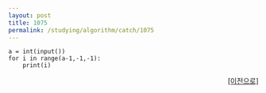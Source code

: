 ```yaml
---
layout: post
title: 1075
permalink: /studying/algorithm/catch/1075
---
```


```
a = int(input())
for i in range(a-1,-1,-1):
    print(i)

```
  
    
    
<div style="text-align: right"> <a href = 'https://namhyo01.github.io/studying/algorithm/catch'> [이전으로] </a> </div>
